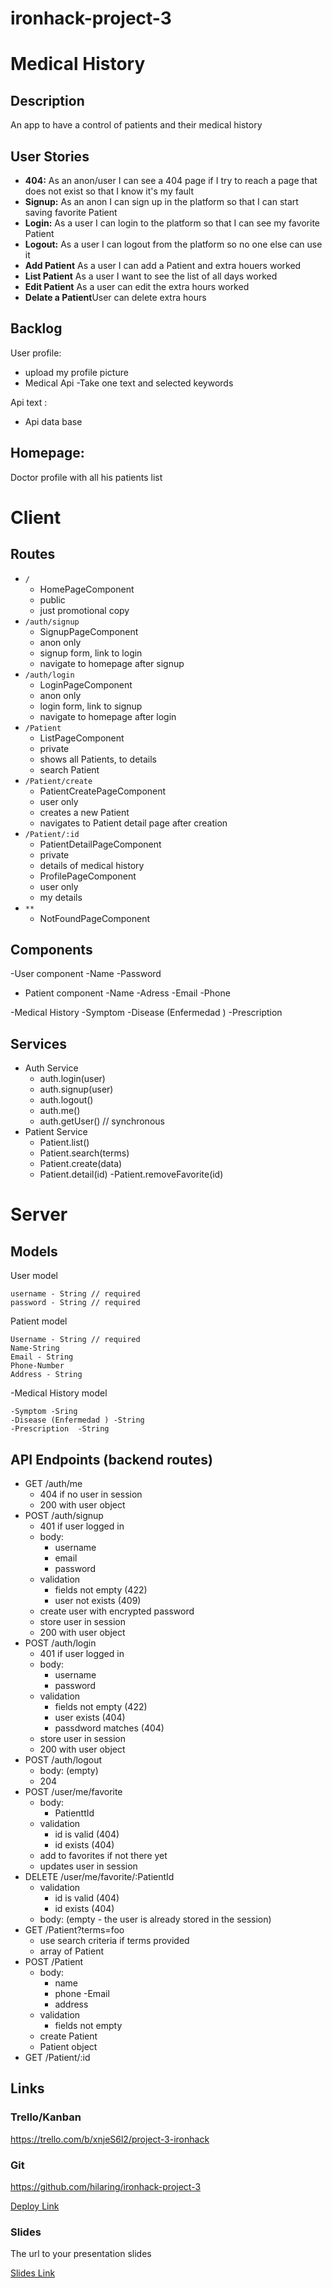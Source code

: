 # ironhack-project-3
# Medical History


## Description



An app to have a control of patients and their medical history

## User Stories

-  **404:** As an anon/user I can see a 404 page if I try to reach a page that does not exist so that I know it's my fault
-  **Signup:** As an anon I can sign up in the platform so that I can start saving favorite Patient
-  **Login:** As a user I can login to the platform so that I can see my favorite Patient
-  **Logout:** As a user I can logout from the platform so no one else can use it
-  **Add Patient** As a user I can add a Patient and extra houers worked
-  **List Patient** As a user I want to see the list of all days worked
-  **Edit  Patient** As a user can edit the extra hours worked
-  **Delate a  Patient**User can delete extra hours 

## Backlog

User profile:
- upload my profile picture
- Medical Api
-Take one text and selected keywords

Api text :
- Api data base

Homepage:
- 
Doctor profile with all his patients list 
  
# Client

## Routes

- `/`
  - HomePageComponent
  - public
  - just promotional copy
- `/auth/signup`
  - SignupPageComponent
  - anon only
  - signup form, link to login
  - navigate to homepage after signup
- `/auth/login`
  - LoginPageComponent
  - anon only
  - login form, link to signup
  - navigate to homepage after login
- `/Patient` 
  - ListPageComponent
  - private
  - shows all Patients,  to details
  - search Patient 
- `/Patient/create` 
  - PatientCreatePageComponent
  - user only
  - creates a new Patient
  - navigates to Patient detail page after creation
- `/Patient/:id` 
  - PatientDetailPageComponent 
  - private
  - details of medical history
  - ProfilePageComponent
  - user only
  - my details
- `**`
  - NotFoundPageComponent


## Components
-User component
-Name
-Password

- Patient component
-Name
-Adress 
-Email
-Phone

-Medical History
-Symptom 
-Disease (Enfermedad )
-Prescription  


## Services

- Auth Service
  - auth.login(user)
  - auth.signup(user)
  - auth.logout()
  - auth.me()
  - auth.getUser() // synchronous
- Patient Service
  - Patient.list()
  - Patient.search(terms)
  - Patient.create(data)
  - Patient.detail(id)
  -Patient.removeFavorite(id)   

# Server

## Models

User model

```
username - String // required
password - String // required

```

Patient model

```
Username - String // required
Name-String
Email - String
Phone-Number
Address - String
```

-Medical History model
```
-Symptom -Sring
-Disease (Enfermedad ) -String
-Prescription  -String

```
## API Endpoints (backend routes)

- GET /auth/me
  - 404 if no user in session
  - 200 with user object
- POST /auth/signup
  - 401 if user logged in
  - body:
    - username
    - email
    - password
  - validation
    - fields not empty (422)
    - user not exists (409)
  - create user with encrypted password
  - store user in session
  - 200 with user object
- POST /auth/login
  - 401 if user logged in
  - body:
    - username
    - password
  - validation
    - fields not empty (422)
    - user exists (404)
    - passdword matches (404)
  - store user in session
  - 200 with user object
- POST /auth/logout
  - body: (empty)
  - 204
- POST /user/me/favorite
  - body:
    - PatienttId
  - validation
    - id is valid (404)
    - id exists (404)
  - add to favorites if not there yet
  - updates user in session
- DELETE /user/me/favorite/:PatientId
  - validation
    - id is valid (404)
    - id exists (404)
  - body: (empty - the user is already stored in the session)
- GET /Patient?terms=foo
  - use search criteria if terms provided
  - array of Patient
- POST /Patient
  - body:
    - name
    - phone
    -Email
    - address
  - validation
    - fields not empty
  - create Patient
  - Patient object
- GET /Patient/:id

  

## Links

### Trello/Kanban
https://trello.com/b/xnjeS6l2/project-3-ironhack

### Git

https://github.com/hilaring/ironhack-project-3


[Deploy Link](http://heroku.com)

### Slides

The url to your presentation slides

[Slides Link](http://slides.com)
